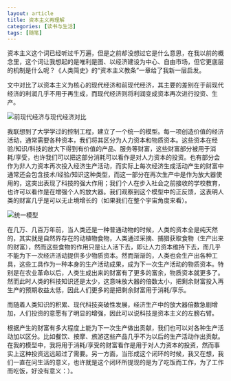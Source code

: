 ```yaml
---
layout: article
title: 资本主义再理解
categories: [读书与生活]
tags: [随笔]
---
```

资本主义这个词已经听过千万遍，但是之前却没想过它是什么意思，在我以前的概念里，这个词让我想起的是唯利是图、以经济建设为中心、自由市场，但它更底层的机制是什么呢？《人类简史》的“资本主义教条”一章给了我新一层启发。

文中对比了以资本主义为核心的现代经济和前现代经济，其主要的差别在于前现代经济的利润几乎不用于再生成，而现代经济则将利润变成资本再次进行投资、生产。

 ![前现代经济与现代经济对比]({{baseurl}}/images/20171202_reconsider_capitalism_1.png)

我联想到了大学学过的控制工程，建立了一个统一的模型。每一项创造价值的经济活动，通常需要各种资本，我们将其区分为人力资本和物质资本。这些资本在经验/知识/科技的放大下得到有价值的产品、服务等财富，这些财富部分被用于消耗/享受，也许我们可以把这部分消耗可以看作是对人力资本的投资。也有部分会作为非人力资本再次投入经济生产活动，而实际上每次经济生成活动产生的财富中通常还会包含技术/经验/知识这种类型，而这一部分在再次生产中是作为放大器使用的，这突出表现了科技的强大作用；我们个人在步入社会之前接收的学校教育，也许可以看作是在增强个人的放大器。我们观察到这个模型中的正反馈，这表明人类的财富几乎是可以无止境增长的（如果我们在整个宇宙角度来看）。
 
![统一模型]({{baseurl}}/images/20171202_reconsider_capitalism_2.png)

在几万、几百万年前，当人类还是一种普通动物的时候，人类的资本全是纯天然的，其实就是自然界存在的动植物食物，人类通过采摘、捕猎获取食物（生产出来的财富），然而这些食物的作用只是让人活下去，即让人力资本维持下去，而几乎不能为下一次经济活动提供多少物质资本。然而渐渐的，人类也会生产出各种工具，这些工具作为一种本身的生产活动成果，成为下一次生产活动的物质资本。特别是在农业革命以后，人类生成出来的财富有了更多的富余，物质资本就更多了。然而此时人类的科技知识还是太少，这意味放大器的倍数太小，把剩余财富投入再生产的预期收益太低，因此人们更多的是把剩余财富用于消耗/享乐。

而随着人类知识的积累、现代科技突破性发展，经济生产中的放大器倍数急剧增加，人们投资的意愿有了明显的增强，因此可以说科技是资本主义的左膀右臂。

根据产生的财富有多大程度上能为下一次生产做出贡献，我们也可以对各种生产活动加以区分。比如餐饮、按摩、旅游这些产品几乎不为以后的生产活动作出贡献。在我的模型中，我将用于消耗/享受的财富看作是用于对人力资本的投资，然而事实上这种投资远远超过了需要。另一方面，当形成这个闭环的时候，我又在想，我们一直在问生活的意义，也许就是这个闭环所提现的是为了吃饭而工作，为了工作而吃饭，好没有意义：）。
